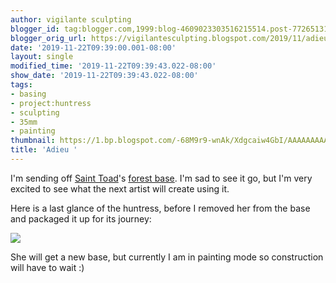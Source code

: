 ```yaml
---
author: vigilante sculpting
blogger_id: tag:blogger.com,1999:blog-4609023303516215514.post-7726513170393666585
blogger_orig_url: https://vigilantesculpting.blogspot.com/2019/11/adieu.html
date: '2019-11-22T09:39:00.001-08:00'
layout: single
modified_time: '2019-11-22T09:39:43.022-08:00'
show_date: '2019-11-22T09:39:43.022-08:00'
tags:
- basing
- project:huntress
- sculpting
- 35mm
- painting
thumbnail: https://1.bp.blogspot.com/-68M9r9-wnAk/Xdgcaiw4GbI/AAAAAAAAArs/e9qGzFGJFMU-0VEfETv-oc3exnPv8JDNQCLcBGAsYHQ/s320-c/IMG_20191122_002114070_HDR.jpg
title: 'Adieu '
---
```

I'm sending off [Saint Toad](https://toadchapel.com/)'s [forest
base](https://toadchapel.com/2019/09/22/lichen-it-another-forest-vignette/).
I'm sad to see it go, but I'm very excited to see what the next artist
will create using it.  
  
Here is a last glance of the huntress, before I removed her from the
base and packaged it up for its journey:  
  

![](https://1.bp.blogspot.com/-68M9r9-wnAk/Xdgcaiw4GbI/AAAAAAAAArs/e9qGzFGJFMU-0VEfETv-oc3exnPv8JDNQCLcBGAsYHQ/s1600/IMG_20191122_002114070_HDR.jpg)

  
She will get a new base, but currently I am in painting mode so
construction will have to wait :)  
  
